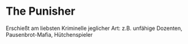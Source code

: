 # The Punisher
Erschießt am liebsten Kriminelle jeglicher Art: z.B. unfähige Dozenten, Pausenbrot-Mafia, Hütchenspieler
